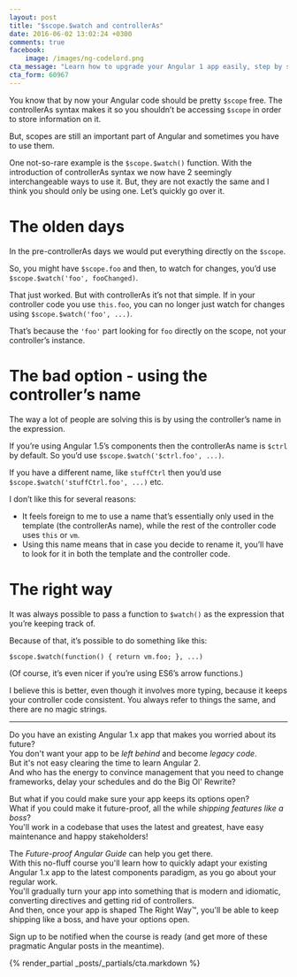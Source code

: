 ```yaml
---
layout: post
title: "$scope.$watch and controllerAs"
date: 2016-06-02 13:02:24 +0300
comments: true
facebook:
    image: /images/ng-codelord.png
cta_message: "Learn how to upgrade your Angular 1 app easily, step by step!"
cta_form: 60967
---
```


You know that by now your Angular code should be pretty `$scope` free.
The controllerAs syntax makes it so you shouldn’t be accessing `$scope` in order to store information on it.

But, scopes are still an important part of Angular and sometimes you have to use them.

One not-so-rare example is the `$scope.$watch()` function.
With the introduction of controllerAs syntax we now have 2 seemingly interchangeable ways to use it.
But, they are not exactly the same and I think you should only be using one.
Let’s quickly go over it.

# The olden days

In the pre-controllerAs days we would put everything directly on the `$scope`.

So, you might have `$scope.foo` and then, to watch for changes, you’d use `$scope.$watch('foo', fooChanged)`.

That just worked.
But with controllerAs it’s not that simple.
If in your controller code you use `this.foo`, you can no longer just watch for changes using `$scope.$watch('foo', ...)`.

That’s because the `'foo'` part looking for `foo` directly on the scope, not your controller’s instance.

# The bad option - using the controller’s name

The way a lot of people are solving this is by using the controller’s name in the expression.

If you’re using Angular 1.5’s components then the controllerAs name is `$ctrl` by default.
So you’d use `$scope.$watch('$ctrl.foo', ...)`.

If you have a different name, like `stuffCtrl` then you’d use `$scope.$watch('stuffCtrl.foo', ...)` etc.

I don’t like this for several reasons:

- It feels foreign to me to use a name that’s essentially only used in the template (the controllerAs name), while the rest of the controller code uses `this` or `vm`.
- Using this name means that in case you decide to rename it, you’ll have to look for it in both the template and the controller code.

# The right way

It was always possible to pass a function to `$watch()` as the expression that you’re keeping track of.

Because of that, it’s possible to do something like this:

`$scope.$watch(function() { return vm.foo; }, ...)`

(Of course, it’s even nicer if you’re using ES6’s arrow functions.)

I believe this is better, even though it involves more typing, because it keeps your controller code consistent.
You always refer to things the same, and there are no magic strings.

<hr>

Do you have an existing Angular 1.x app that makes you worried about its future?  
You don't want your app to be *left behind* and become *legacy code*.  
But it's not easy clearing the time to learn Angular 2.  
And who has the energy to convince management that you need to change frameworks, delay your schedules and do the Big Ol' Rewrite?

But what if you could make sure your app keeps its options open?  
What if you could make it future-proof, all the while *shipping features like a boss*?  
You'll work in a codebase that uses the latest and greatest, have easy maintenance and happy stakeholders!

The *Future-proof Angular Guide* can help you get there.  
With this no-fluff course you'll learn how to quickly adapt your existing Angular 1.x app to the latest components paradigm, as you go about your regular work.  
You'll gradually turn your app into something that is modern and idiomatic, converting directives and getting rid of controllers.  
And then, once your app is shaped The Right Way™, you'll be able to keep shipping like a boss, and have your options open.

Sign up to be notified when the course is ready (and get more of these pragmatic Angular posts in the meantime).

{% render_partial _posts/_partials/cta.markdown %}
